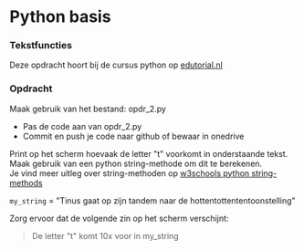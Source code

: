 # Python basis

### Tekstfuncties
Deze opdracht hoort bij de cursus python op [edutorial.nl](https://www.edutorial.nl/course/python)

### Opdracht
Maak gebruik van het bestand: opdr_2.py
* Pas de code aan van opdr_2.py
* Commit en push je code naar github of bewaar in onedrive

Print op het scherm hoevaak de letter "t" voorkomt in onderstaande tekst.   
Maak gebruik van een python string-methode om dit te berekenen.  
Je vind meer uitleg over string-methoden op [w3schools python string-methods](https://www.w3schools.com/python/python_ref_string.asp)

`my_string` = "Tinus gaat op zijn tandem naar de hottentottententoonstelling"  

Zorg ervoor dat de volgende zin op het scherm verschijnt:

> De letter "t" komt 10x voor in my_string


